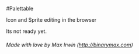 #Palettable

Icon and Sprite editing in the browser

Its not ready yet.

###### *Made with love by Max Irwin (http://binarymax.com)*